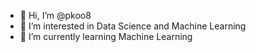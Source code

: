 - 👋 Hi, I’m @pkoo8
- 👀 I’m interested in Data Science and Machine Learning
- 🌱 I’m currently learning Machine Learning

<!---
pkoo8/pkoo8 is a ✨ special ✨ repository because its `README.md` (this file) appears on your GitHub profile.
You can click the Preview link to take a look at your changes.
--->
